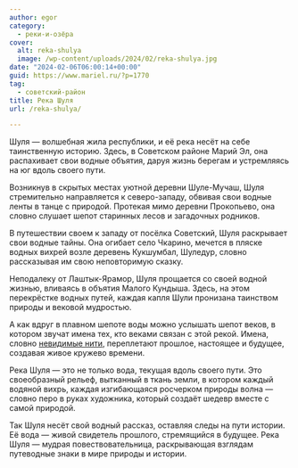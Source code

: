 ```yaml
---
author: egor
category:
  - реки-и-озёра
cover:
  alt: reka-shulya
  image: /wp-content/uploads/2024/02/reka-shulya.jpg
date: "2024-02-06T06:00:14+00:00"
guid: https://www.mariel.ru/?p=1770
tag:
  - советский-район
title: Река Шуля
url: /reka-shulya/

---
```

Шуля — волшебная жила республики, и её река несёт на себе таинственную историю. Здесь, в Советском районе Марий Эл, она распахивает свои водные объятия, даруя жизнь берегам и устремляясь на юг вдоль своего пути.

Возникнув в скрытых местах уютной деревни Шуле-Мучаш, Шуля стремительно направляется к северо-западу, обвивая свои водные ленты в танце с природой. Протекая мимо деревни Прокопьево, она словно слушает шепот старинных лесов и загадочных родников.

В путешествии своем к западу от посёлка Советский, Шуля раскрывает свои водные тайны. Она огибает село Чкарино, мечется в пляске водных вихрей возле деревень Кукшумбал, Шуледур, словно рассказывая им свою неповторимую сказку.

Неподалеку от Лаштык-Ярамор, Шуля прощается со своей водной жизнью, вливаясь в объятия Малого Кундыша. Здесь, на этом перекрёстке водных путей, каждая капля Шули пронизана таинством природы и вековой мудростью.

А как вдруг в плавном шепоте воды можно услышать шепот веков, в котором звучат имена тех, кто веками связан с этой рекой. Имена, словно [невидимые нити](/perlamutr_marijskih_lesov/), переплетают прошлое, настоящее и будущее, создавая живое кружево времени.

Река Шуля — это не только вода, текущая вдоль своего пути. Это своеобразный рельеф, вытканный в ткань земли, в котором каждый водяной вихрь, каждая изгибающаяся росчерком природы волна — словно перо в руках художника, который создаёт шедевр вместе с самой природой.

Так Шуля несёт свой водный рассказ, оставляя следы на пути истории. Её вода — живой свидетель прошлого, стремящийся в будущее. Река Шуля — мудрая повествовательница, раскрывающая взглядам путеводные знаки в мире природы и истории.
